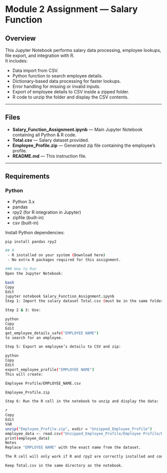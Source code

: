 # Module 2 Assignment — Salary Function

## Overview
This Jupyter Notebook performs salary data processing, employee lookups, file export, and integration with R.  
It includes:
- Data import from CSV.
- Python function to search employee details.
- Dictionary-based data processing for faster lookups.
- Error handling for missing or invalid inputs.
- Export of employee details to CSV inside a zipped folder.
- R code to unzip the folder and display the CSV contents.

---

## Files
- **Salary_Function_Assignment.ipynb** — Main Jupyter Notebook containing all Python & R code.
- **Total.csv** — Salary dataset provided.
- **Employee_Profile.zip** — Generated zip file containing the employee’s profile.
- **README.md** — This instruction file.

---

## Requirements

### Python
- Python 3.x  
- pandas  
- rpy2 (for R integration in Jupyter)  
- zipfile (built-in)  
- csv (built-in)  

Install Python dependencies:
```bash
pip install pandas rpy2

## R
 - R installed on your system (Download here)
 - No extra R packages required for this assignment.

### How to Run
Open the Jupyter Notebook:

bash
Copy
Edit
jupyter notebook Salary_Function_Assignment.ipynb
Step 1: Import the salary dataset Total.csv (must be in the same folder as the notebook).

Step 2 & 3: Use:

python
Copy
Edit
get_employee_details_safe("EMPLOYEE NAME")
to search for an employee.

Step 5: Export an employee’s details to CSV and zip:

python
Copy
Edit
export_employee_profile("EMPLOYEE NAME")
This will create:

Employee Profile/EMPLOYEE_NAME.csv

Employee_Profile.zip

Step 6: Run the R cell in the notebook to unzip and display the data:

r
Copy
Edit
%%R
unzip("Employee_Profile.zip", exdir = "Unzipped_Employee_Profile")
employee_data <- read.csv("Unzipped_Employee_Profile/Employee Profile/EMPLOYEE_NAME.csv")
print(employee_data)
Notes
Replace "EMPLOYEE NAME" with the exact name from the dataset.

The R cell will only work if R and rpy2 are correctly installed and configured.

Keep Total.csv in the same directory as the notebook.
